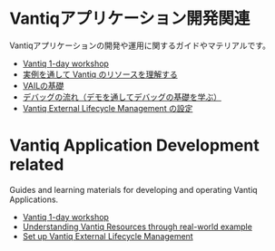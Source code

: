 # Vantiqアプリケーション開発関連
Vantiqアプリケーションの開発や運用に関するガイドやマテリアルです。
- [Vantiq 1-day workshop](./1-day-workshop/docs/jp/readme.md)
- [実例を通して Vantiq のリソースを理解する](./1-day-workshop/docs/jp/Vantiq_resources_introduction.md)
- [VAILの基礎](./docs/jp/vail_basics.md)
- [デバッグの流れ（デモを通してデバッグの基礎を学ぶ）](./docs/jp/debug_demo.md)
- [Vantiq External Lifecycle Management の設定](./docs/jp/Vantiq_ExtLifecycleManagement_SetupProcedure.md)


# Vantiq Application Development related
Guides and learning materials for developing and operating Vantiq Applications.
- [Vantiq 1-day workshop](./1-day-workshop/docs/eng/readme.md)
- [Understanding Vantiq Resources through real-world example](./1-day-workshop/docs/eng/Vantiq_resources_introduction.md)
- [Set up Vantiq External Lifecycle Management](./docs/eng/Vantiq_ExtLifecycleManagement_SetupProcedure.md)

